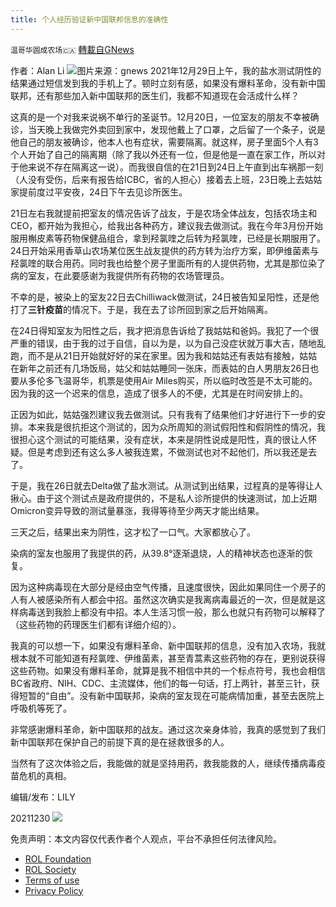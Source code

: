 ```yaml
---
title: 个人经历验证新中国联邦信息的准确性
---
```

`温哥华圆成农场🇨🇦` [轉載自GNews](https://gnews.org/zh-hans/1806703/)

作者：Alan Li
![](https://assets.gnews.org/wp-content/uploads/2021/12/WhatsApp-Image-2021-12-28-at-7.13.22-AM.jpeg)图片来源：gnews
2021年12月29日上午，我的盐水测试阴性的结果通过短信发到我的手机上了。顿时立刻有感，如果没有爆料革命，没有新中国联邦，还有那些加入新中国联邦的医生们，我都不知道现在会活成什么样？

这真的是一个对我来说祸不单行的圣诞节。12月20日，一位室友的朋友不幸被确诊，当天晚上我做完外卖回到家中，发现他戴上了口罩，之后留了一个条子，说是他自己的朋友被确诊，他本人也有症状，需要隔离。就这样，房子里面5个人有3个人开始了自己的隔离期（除了我以外还有一位，但是他是一直在家工作，所以对于他来说不存在隔离这一说）。而我很自信的在21日到24日上午直到出车祸那一刻（人没有受伤，后来有报告给ICBC，省的人担心）接着去上班，23日晚上去姑姑家提前度过平安夜，24日下午去见诊所医生。

21日左右我就提前把室友的情况告诉了战友，于是农场全体战友，包括农场主和CEO，都开始为我担心，给我出各种药方，建议我去做测试。我在今年3月份开始服用槲皮素等药物保健品组合，拿到羟氯喹之后转为羟氯喹，已经是长期服用了。24日开始采用香草山农场某位医生战友提供的药方转为治疗方案，即伊维菌素与羟氯喹的联合用药。同时我也给整个房子里面所有的人提供药物，尤其是那位染了病的室友，在此要感谢为我提供所有药物的农场管理员。

不幸的是，被染上的室友22日去Chilliwack做测试，24日被告知呈阳性，还是他打了**三针疫苗**的情况下。于是，我在去了诊所回到家之后开始隔离。

在24日得知室友为阳性之后，我才把消息告诉给了我姑姑和爸妈。我犯了一个很严重的错误，由于我的过于自信，自以为是，以为自己没症状就万事大吉，随地乱跑，而不是从21日开始就好好的呆在家里。因为我和姑姑还有表姑有接触，姑姑在新年之前还有几场饭局，姑父和姑姑睡同一张床，而表姑的白人男朋友26日也要从多伦多飞温哥华，机票是使用Air Miles购买，所以临时改签是不太可能的。因为我的这一个迟来的信息，造成了很多人的不便，尤其是在时间安排上的。

正因为如此，姑姑强烈建议我去做测试。只有我有了结果他们才好进行下一步的安排。本来我是很抗拒这个测试的，因为众所周知的测试假阳性和假阴性的情况，我很担心这个测试的可能结果，没有症状，本来是阴性说成是阳性，真的很让人怀疑。但是考虑到还有这么多人被我连累，不做测试也对不起他们，所以我还是去了。

于是，我在26日就去Delta做了盐水测试。从测试到出结果，过程真的是等得让人揪心。由于这个测试点是政府提供的，不是私人诊所提供的快速测试，加上近期Omicron变异导致的测试量暴涨，我得等待至少两天才能出结果。

三天之后，结果出来为阴性，这才松了一口气。大家都放心了。

染病的室友也服用了我提供的药，从39.8°逐渐退烧，人的精神状态也逐渐的恢复。

因为这种病毒现在大部分是经由空气传播，且速度很快，因此如果同住一个房子的人有人被感染所有人都会中招。虽然这次确实是我离病毒最近的一次，但是就是这样病毒送到我脸上都没有中招。本人生活习惯一般，那么也就只有药物可以解释了（这些药物的药理医生们都有详细介绍的）。

我真的可以想一下，如果没有爆料革命、新中国联邦的信息，没有加入农场，我就根本就不可能知道有羟氯喹、伊维菌素，甚至青蒿素这些药物的存在，更别说获得这些药物。如果没有爆料革命，就算是我不相信中共的一个标点符号，我也会相信BC省政府、NIH、CDC、主流媒体，他们的每一句话，打上两针，甚至三针，获得短暂的“自由”。没有新中国联邦，染病的室友现在可能病情加重，甚至去医院上呼吸机等死了。

非常感谢爆料革命，新中国联邦的战友。通过这次亲身体验，我真的感觉到了我们新中国联邦在保护自己的前提下真的是在拯救很多的人。

当然有了这次体验之后，我能做的就是坚持用药，救我能救的人，继续传播病毒疫苗危机的真相。

编辑/发布：LILY

20211230
![](https://assets.gnews.org/wp-content/uploads/2021/11/農場文宣-3.jpg)
 

免责声明：本文内容仅代表作者个人观点，平台不承担任何法律风险。

- [ROL Foundation](https://rolfoundation.org/)
- [ROL Society](https://rolsociety.org/)
- [Terms of use](https://gnews.org/terms-of-use-3/)
- [Privacy Policy](https://gnews.org/privacy-policy/)
